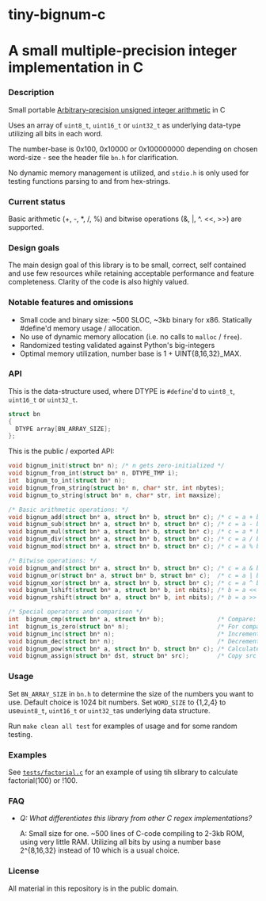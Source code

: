 # tiny-bignum-c
# A small multiple-precision integer implementation in C
### Description
Small portable [Arbitrary-precision unsigned integer arithmetic](https://en.wikipedia.org/wiki/Arbitrary-precision_arithmetic) in C

Uses an array of `uint8_t`, `uint16_t` or `uint32_t` as underlying data-type utilizing all bits in each word.

The number-base is 0x100, 0x10000 or 0x100000000 depending on chosen word-size - see the header file `bn.h` for clarification.

No dynamic memory management is utilized, and `stdio.h` is only used for testing functions parsing to and from hex-strings.


### Current status

Basic arithmetic (+, -, *, /, %) and bitwise operations (&, |, ^. <<, >>) are supported.


### Design goals
The main design goal of this library is to be small, correct, self contained and use few resources while retaining acceptable performance and feature completeness. Clarity of the code is also highly valued.


### Notable features and omissions
- Small code and binary size: ~500 SLOC, ~3kb binary for x86. Statically #define'd memory usage / allocation.
- No use of dynamic memory allocation (i.e. no calls to `malloc` / `free`).
- Randomized testing validated against Python's big-integers
- Optimal memory utilization, number base is 1 + UINT{8,16,32}_MAX.


### API
This is the data-structure used, where DTYPE is `#define`'d to `uint8_t`, `uint16_t` or `uint32_t`.
```C
struct bn
{
  DTYPE array[BN_ARRAY_SIZE];
};
```

This is the public / exported API:
```C
void bignum_init(struct bn* n); /* n gets zero-initialized */
void bignum_from_int(struct bn* n, DTYPE_TMP i);
int  bignum_to_int(struct bn* n);
void bignum_from_string(struct bn* n, char* str, int nbytes);
void bignum_to_string(struct bn* n, char* str, int maxsize);

/* Basic arithmetic operations: */
void bignum_add(struct bn* a, struct bn* b, struct bn* c); /* c = a + b */
void bignum_sub(struct bn* a, struct bn* b, struct bn* c); /* c = a - b */
void bignum_mul(struct bn* a, struct bn* b, struct bn* c); /* c = a * b */
void bignum_div(struct bn* a, struct bn* b, struct bn* c); /* c = a / b */
void bignum_mod(struct bn* a, struct bn* b, struct bn* c); /* c = a % b */

/* Bitwise operations: */
void bignum_and(struct bn* a, struct bn* b, struct bn* c); /* c = a & b */
void bignum_or(struct bn* a, struct bn* b, struct bn* c);  /* c = a | b */
void bignum_xor(struct bn* a, struct bn* b, struct bn* c); /* c = a ^ b */
void bignum_lshift(struct bn* a, struct bn* b, int nbits); /* b = a << nbits */
void bignum_rshift(struct bn* a, struct bn* b, int nbits); /* b = a >> nbits */

/* Special operators and comparison */
int  bignum_cmp(struct bn* a, struct bn* b);               /* Compare: returns LARGER, EQUAL or SMALLER */
int  bignum_is_zero(struct bn* n);                         /* For comparison with zero */
void bignum_inc(struct bn* n);                             /* Increment: add one to n */
void bignum_dec(struct bn* n);                             /* Decrement: subtract one from n */
void bignum_pow(struct bn* a, struct bn* b, struct bn* c); /* Calculate a^b -- e.g. 2^10 => 1024 */
void bignum_assign(struct bn* dst, struct bn* src);        /* Copy src into dst -- dst := src */
```
    
### Usage

Set `BN_ARRAY_SIZE` in `bn.h` to determine the size of the numbers you want to use. Default choice is 1024 bit numbers.
Set `WORD_SIZE` to {1,2,4} to use`uint8_t`, `uint16_t` or `uint32_t`as underlying data structure.

Run `make clean all test` for examples of usage and for some random testing.


### Examples

See [`tests/factorial.c`](https://github.com/kokke/tiny-bignum-c/blob/master/tests/factorial.c) for an example of using tih slibrary to calculate factorial(100) or !100.


### FAQ
- *Q: What differentiates this library from other C regex implementations?*

  A: Small size for one. ~500 lines of C-code compiling to 2-3kb ROM, using very little RAM.
     Utilizing all bits by using a number base 2^{8,16,32} instead of 10 which is a usual choice.


### License
All material in this repository is in the public domain.

